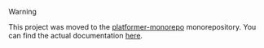 > [!WARNING]
> This project was moved to the [platformer-monorepo](https://github.com/platformer-hq/platformer-monorepo) monorepository. You can find the actual documentation [here](https://github.com/platformer-hq/platformer-monorepo/tree/main/apps/telegram-launcher).
